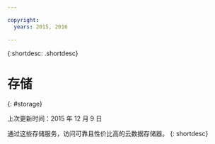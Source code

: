 ```yaml
---

copyright:
  years: 2015, 2016

---
```



{:shortdesc: .shortdesc} 

# 存储
{: #storage}

上次更新时间：2015 年 12 月 9 日

通过这些存储服务，访问可靠且性价比高的云数据存储器。
{: shortdesc}



